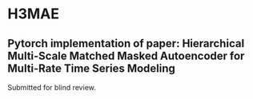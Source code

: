 # H3MAE
## Pytorch implementation of paper:  Hierarchical Multi-Scale Matched Masked Autoencoder for Multi-Rate Time Series Modeling  
Submitted for blind review.
